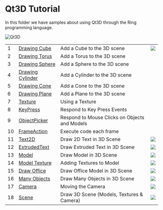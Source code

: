 Qt3D Tutorial
=============

In this folder we have samples about using Qt3D through the Ring programming language.

![Qt3D](https://raw.githubusercontent.com/ring-lang/ring/master/samples/other/UsingQt3D/ex18.png)

<table>
	<tr>
		<td>
			1
		</td>
		<td>
			 <a href="https://github.com/ring-lang/ring/tree/master/samples/other/UsingQt3D/ex1_cube.ring"> Drawing Cube </a>
		</td>
		<td>
			 Add a Cube to the 3D scene
		</td>
		<td>
			<img src="https://raw.githubusercontent.com/ring-lang/ring/master/samples/other/UsingQt3D/ex1.png">
		</td>
	</tr>
	<tr>
		<td>
			2
		</td>
		<td>
			 <a href="https://github.com/ring-lang/ring/tree/master/samples/other/UsingQt3D/ex2_torus.ring"> Drawing Torus </a>
		</td>
		<td>
			 Add a Torus to the 3D scene
		</td>
	</tr>
	<tr>
		<td>
			3
		</td>
		<td>
			 <a href="https://github.com/ring-lang/ring/tree/master/samples/other/UsingQt3D/ex3_sphere.ring"> Drawing Sphere </a>
		</td>
		<td>
			 Add a Sphere to the 3D scene
		</td>
	</tr>
	<tr>
		<td>
			4
		</td>
		<td>
			 <a href="https://github.com/ring-lang/ring/tree/master/samples/other/UsingQt3D/ex4_cylinder.ring"> Drawing Cylinder </a>
		</td>
		<td>
			 Add a Cylinder to the 3D scene
		</td>
	</tr>
	<tr>
		<td>
			5
		</td>
		<td>
			 <a href="https://github.com/ring-lang/ring/tree/master/samples/other/UsingQt3D/ex5_cone.ring"> Drawing Cone </a>
		</td>
		<td>
			 Add a Cone to the 3D scene
		</td>
	</tr>
	<tr>
		<td>
			6
		</td>
		<td>
			 <a href="https://github.com/ring-lang/ring/tree/master/samples/other/UsingQt3D/ex6_plane.ring"> Drawing Plane </a>
		</td>
		<td>
			 Add a Plane to the 3D scene
		</td>
	</tr>
	<tr>
		<td>
			7
		</td>
		<td>
			 <a href="https://github.com/ring-lang/ring/tree/master/samples/other/UsingQt3D/ex7_texture.ring"> Texture </a>
		</td>
		<td>
			 Using a Texture
		</td>
	</tr>
	<tr>
		<td>
			8
		</td>
		<td>
			 <a href="https://github.com/ring-lang/ring/tree/master/samples/other/UsingQt3D/ex8_keypress.ring"> KeyPress  </a>
		</td>
		<td>
			 Respond to Key Press Events
		</td>
	</tr>
	<tr>
		<td>
			9
		</td>
		<td>
			 <a href="https://github.com/ring-lang/ring/tree/master/samples/other/UsingQt3D/ex9_objectpicker.ring"> ObjectPicker  </a>
		</td>
		<td>
			 Respond to Mouse Clicks on Objects and Models
		</td>
	</tr>
	<tr>
		<td>
			10
		</td>
		<td>
			 <a href="https://github.com/ring-lang/ring/tree/master/samples/other/UsingQt3D/ex10_frameaction.ring"> FrameAction  </a>
		</td>
		<td>
			 Execute code each frame
		</td>
	</tr>
	<tr>
		<td>
			11
		</td>
		<td>
			 <a href="https://github.com/ring-lang/ring/tree/master/samples/other/UsingQt3D/ex11_text2d.ring"> Text2D  </a>
		</td>
		<td>
			 Draw 2D Text in 3D Scene
		</td>
		<td>
			<img src="https://raw.githubusercontent.com/ring-lang/ring/master/samples/other/UsingQt3D/ex11.png">
		</td>
	</tr>
	<tr>
		<td>
			12
		</td>
		<td>
			 <a href="https://github.com/ring-lang/ring/tree/master/samples/other/UsingQt3D/ex12_extrudedtext.ring"> ExtrudedText  </a>
		</td>
		<td>
			 Draw Extruded Text in 3D Scene
		</td>
		<td>
			<img src="https://raw.githubusercontent.com/ring-lang/ring/master/samples/other/UsingQt3D/ex12.png">
		</td>
	</tr>
	<tr>
		<td>
			13
		</td>
		<td>
			 <a href="https://github.com/ring-lang/ring/tree/master/samples/other/UsingQt3D/ex13_model.ring"> Model  </a>
		</td>
		<td>
			 Draw Model in 3D Scene
		</td>
		<td>
			<img src="https://raw.githubusercontent.com/ring-lang/ring/master/samples/other/UsingQt3D/ex13.png">
		</td>
	</tr>
	<tr>
		<td>
			14
		</td>
		<td>
			 <a href="https://github.com/ring-lang/ring/tree/master/samples/other/UsingQt3D/ex14_modeltexture.ring"> Model Texture </a>
		</td>
		<td>
			 Adding Textures to Model
		</td>
		<td>
			<img src="https://raw.githubusercontent.com/ring-lang/ring/master/samples/other/UsingQt3D/ex14.png">
		</td>
	</tr>
	<tr>
		<td>
			15
		</td>
		<td>
			 <a href="https://github.com/ring-lang/ring/tree/master/samples/other/UsingQt3D/ex15_model_office.ring"> Draw Office  </a>
		</td>
		<td>
			 Draw Office Model in 3D Scene
		</td>
		<td>
			<img src="https://raw.githubusercontent.com/ring-lang/ring/master/samples/other/UsingQt3D/ex15.png">
		</td>
	</tr>
	<tr>
		<td>
			16
		</td>
		<td>
			 <a href="https://github.com/ring-lang/ring/tree/master/samples/other/UsingQt3D/ex16_manyobjects.ring"> Many Objects  </a>
		</td>
		<td>
			 Draw Many Objects in 3D Scene
		</td>
		<td>
			<img src="https://raw.githubusercontent.com/ring-lang/ring/master/samples/other/UsingQt3D/ex16.png">
		</td>
	</tr>
	<tr>
		<td>
			17
		</td>
		<td>
			 <a href="https://github.com/ring-lang/ring/tree/master/samples/other/UsingQt3D/ex17_camera.ring"> Camera </a>
		</td>
		<td>
			 Moving the Camera
		</td>
		<td>
			<img src="https://raw.githubusercontent.com/ring-lang/ring/master/samples/other/UsingQt3D/ex17.png">
		</td>
	</tr>
	<tr>
		<td>
			18
		</td>
		<td>
			 <a href="https://github.com/ring-lang/ring/tree/master/samples/other/UsingQt3D/ex18_scene.ring"> Scene </a>
		</td>
		<td>
			 Draw 3D Scene (Models, Textures & Camera)
		</td>
		<td>
			<img src="https://raw.githubusercontent.com/ring-lang/ring/master/samples/other/UsingQt3D/ex18.png">
		</td>
	</tr>







</table>


